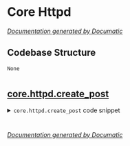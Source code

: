 # Core Httpd

[_Documentation generated by Documatic_](https://www.documatic.com)

<!---Documatic-section-Codebase Structure-start--->
## Codebase Structure

<!---Documatic-block-system_architecture-start--->
```mermaid
None
```
<!---Documatic-block-system_architecture-end--->

# #
<!---Documatic-section-Codebase Structure-end--->

<!---Documatic-section-core.httpd.create_post-start--->
## [core.httpd.create_post](3-core_httpd.md#core.httpd.create_post)

<!---Documatic-section-create_post-start--->
<!---Documatic-block-core.httpd.create_post-start--->
<details>
	<summary><code>core.httpd.create_post</code> code snippet</summary>

```python
def create_post(url, action_url, post_request):
    printt(3, 'Creating ref.html ...')
    red = open('ref.html', 'w')
    red.write('<body><form id="ff" action="%s" method="post" >\n' % action_url)
    for post in post_request:
        (key, value) = post.split()
        red.write('<input name="%s" value="%s" type="hidden" >\n' % (key, value))
    red.write('<input name="login" type="hidden">')
    red.write('<script langauge="javascript">document.forms["ff"].submit();</script>')
    red.close()
```
</details>
<!---Documatic-block-core.httpd.create_post-end--->
<!---Documatic-section-create_post-end--->

# #
<!---Documatic-section-core.httpd.create_post-end--->

[_Documentation generated by Documatic_](https://www.documatic.com)